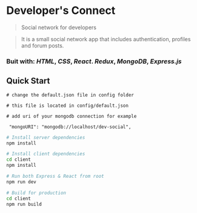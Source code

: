 # Developer's Connect

> Social network for developers

> It is a small social network app that includes authentication, profiles and forum posts.

### Buit with: _HTML_, _CSS_, _React_. _Redux_, _MongoDB_, _Express.js_

## Quick Start

```
# change the default.json file in config folder

# this file is located in config/default.json

# add uri of your mongodb connection for example

 "mongoURI": "mongodb://localhost/dev-social",

```

```bash
# Install server dependencies
npm install

# Install client dependencies
cd client
npm install

# Run both Express & React from root
npm run dev

# Build for production
cd client
npm run build
```
